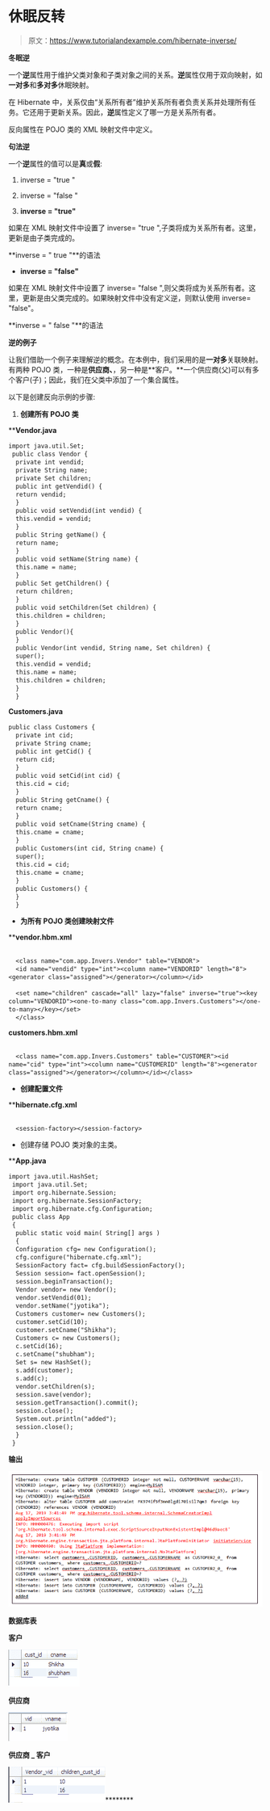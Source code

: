 # 休眠反转

> 原文：<https://www.tutorialandexample.com/hibernate-inverse/>

**冬眠逆**

一个**逆**属性用于维护父类对象和子类对象之间的关系。**逆**属性仅用于双向映射，如**一对多**和**多对多**休眠映射。

在 Hibernate 中，关系仅由“关系所有者”维护关系所有者负责关系并处理所有任务。它还用于更新关系。因此，**逆**属性定义了哪一方是关系所有者。

反向属性在 POJO 类的 XML 映射文件中定义。

**句法逆**

一个**逆**属性的值可以是**真**或**假**:

1.  inverse = "true "
2.  inverse = "false "

1.  **inverse = "true"**

如果在 XML 映射文件中设置了 inverse= "true ",子类将成为关系所有者。这里，更新是由子类完成的。

**inverse = " true "**的语法

*   **inverse = "false"**

如果在 XML 映射文件中设置了 inverse= "false ",则父类将成为关系所有者。这里，更新是由父类完成的。如果映射文件中没有定义逆，则默认使用 inverse= "false"。

**inverse = " false "**的语法

**逆的例子**

让我们借助一个例子来理解逆的概念。在本例中，我们采用的是**一对多**关联映射。有两种 POJO 类，一种是**供应商、**，另一种是**客户。**一个供应商(父)可以有多个客户(子)；因此，我们在父类中添加了一个集合属性。

以下是创建反向示例的步骤:

1.  **创建所有 POJO 类**

 ****Vendor.java**

```
import java.util.Set;
 public class Vendor {
  private int vendid;
  private String name;
  private Set children;
  public int getVendid() {
  return vendid;
  } 
  public void setVendid(int vendid) {
  this.vendid = vendid;
  }
  public String getName() {
  return name; 
  }
  public void setName(String name) {
  this.name = name;
  }
  public Set getChildren() {
  return children; 
  }
  public void setChildren(Set children) {
  this.children = children;
  }
  public Vendor(){
  }
  public Vendor(int vendid, String name, Set children) { 
  super();
  this.vendid = vendid;
  this.name = name;
  this.children = children;
  }
  } 
```

**Customers.java**

```
public class Customers {
  private int cid;
  private String cname;
  public int getCid() {
  return cid;
  }
  public void setCid(int cid) { 
  this.cid = cid;
  }
  public String getCname() {
  return cname;
  }
  public void setCname(String cname) { 
  this.cname = cname;
  }
  public Customers(int cid, String cname) {
  super();
  this.cid = cid;
  this.cname = cname; 
  }
  public Customers() {
  }
  } 
```

*   **为所有 POJO 类创建映射文件**

 ****vendor.hbm.xml**

```

  <class name="com.app.Invers.Vendor" table="VENDOR">
  <id name="vendid" type="int"><column name="VENDORID" length="8"><generator class="assigned"></generator></column></id> 

  <set name="children" cascade="all" lazy="false" inverse="true"><key column="VENDORID"><one-to-many class="com.app.Invers.Customers"></one-to-many></key></set> 
  </class> 

```

**customers.hbm.xml**

```

  <class name="com.app.Invers.Customers" table="CUSTOMER"><id name="cid" type="int"><column name="CUSTOMERID" length="8"><generator class="assigned"></generator></column></id></class> 

```

*   **创建配置文件**

 ****hibernate.cfg.xml**

```

  <session-factory></session-factory>  
```

*   创建存储 POJO 类对象的主类。

 ****App.java**

```
import java.util.HashSet;
 import java.util.Set;
 import org.hibernate.Session;
 import org.hibernate.SessionFactory;
 import org.hibernate.cfg.Configuration;
 public class App 
 {
  public static void main( String[] args ) 
  {
  Configuration cfg= new Configuration();
  cfg.configure("hibernate.cfg.xml");
  SessionFactory fact= cfg.buildSessionFactory();
  Session session= fact.openSession();
  session.beginTransaction(); 
  Vendor vendor= new Vendor();
  vendor.setVendid(01);
  vendor.setName("jyotika");
  Customers customer= new Customers();
  customer.setCid(10);
  customer.setCname("Shikha"); 
  Customers c= new Customers();
  c.setCid(16);
  c.setCname("shubham");
  Set s= new HashSet();
  s.add(customer);
  s.add(c); 
  vendor.setChildren(s);
  session.save(vendor);
  session.getTransaction().commit();
  session.close();
  System.out.println("added");
  session.close();
  }
 } 
```

**输出**

![App.java](img/4e803d0dccb39d7d63df005b37d79fc7.png)

**数据库表**

**客户**

![Database Tables](img/41a6dd8d488042e6a7903f7843e3163b.png)

**供应商**

![vendor](img/7b946f32bdf496748adfbf65e0c5ba18.png)

**供应商 _ 客户**

![vendor_customers](img/2917dddbd239001397da8540b3067436.png)********